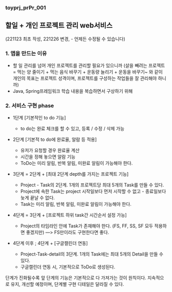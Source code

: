 ### toyprj_prPr_001

## 할일 + 개인 프로젝트 관리 web서비스
(221123 최초 작성, 221226 변경, - 언제든 수정될 수 있습니다)

### 1. 앱을 만드는 이유
- 할 일 관리를 넘어 개인 프로젝트를 관리할 필요가 있으니까
  (살을 빼려는 프로젝트 = 먹는 양 줄이기 + 먹는 음식 바꾸기 + 운동량 늘리기 + 운동을 바꾸기~ 와 같이 개인의 목표는 프로젝트 성격이며, 프로젝트를 구성하는 작업들을 잘 관리해야 하니까)
- Java, Spring프레임워크 학습 내용을 복습하면서 구상하기 위해

### 2. 서비스 구현 phase
* 1단계 [기본적인 to do 기능]
    - to do는 완료 체크를 할 수 있고, 등록 / 수정 / 삭제 가능

* 2단계 [기본적 to do에 완료율, 알람 등 적용]
    - 유저가 요청할 경우 완료율 계산
    - 시간을 정해 놓으면 알람 기능
    - ToDo는 미리 알림, 반복 알림, 미완료 알림이 가능해야 한다.

* 3단계 = 2단계 + [최대 2단계 depth를 가지는 프로젝트 기능]
    - Project - Task의 2단계. 1개의 프로젝트당 최대 5개의 Task를 만들 수 있다.
    - Project에 속한 Task는 project 시작일보다 먼저 시작할 수 없고 - 종료일보다 늦게 끝날 수 없다.
    - Task는 미리 알림, 반복 알림, 미완료 알림이 가능해야 한다.

* 4단계 = 3단계 + [프로젝트 하위 task간 시간순서 설정 가능]
    - Project의 타임라인 안에 Task가 존재해야 한다.
      (FS, FF, SS, SF 모두 적용하면 좋겠지만) —> FS만이라도 구현한다면 좋다.

* 4단계 이후 ; 4단계 + [구글캘린더 연동]
    - Project-Task-detail의 3단계. 1개의 Task에는 최대 5개의 Detail을 만들 수 있다.
    - 구글캘린더 연동 시, 기본적으로 ToDo로 생성된다.

단계가 진화될수록 앞 단계의 기능은 기본적으로 다 가져가는 것이 원칙이다.
지속적으로 유지, 개선할 예정이며, 단계별 구현 디테일은 달라질 수 있다.
